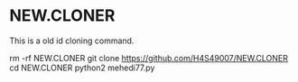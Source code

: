 # NEW.CLONER
This is a old id cloning command.


rm -rf NEW.CLONER
git clone https://github.com/H4S49007/NEW.CLONER
cd NEW.CLONER
python2 mehedi77.py
